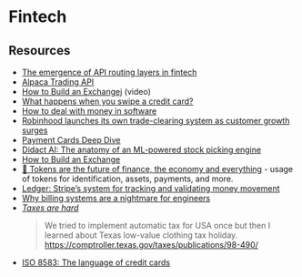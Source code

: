 # Fintech

## Resources

- [The emergence of API routing layers in fintech](https://kunle.app/may-2020-API-routing-layers.html)
- [Alpaca Trading API](https://alpaca.markets/)
- [How to Build an Exchangej](https://blog.janestreet.com/how-to-build-an-exchange/) (video)
- [What happens when you swipe a credit card?](https://blog.bytebytego.com/p/ep15-what-happens-when-you-swipe)
- [How to deal with money in software](https://cs-syd.eu/posts/2022-08-22-how-to-deal-with-money-in-software)
- [Robinhood launches its own trade-clearing system as customer growth surges](https://www.cnbc.com/2018/10/10/robinhood-launches-its-own-trade-clearing-system-as-customer-growth-surges.html)
- [Payment Cards Deep Dive](https://fintechgtm.substack.com/p/payment-cards-deep-dive)
- [Didact AI: The anatomy of an ML-powered stock picking engine](https://principiamundi.com/posts/didact-anatomy/)
- [How to Build an Exchange](https://www.janestreet.com/tech-talks/building-an-exchange/)
- [🧠 Tokens are the future of finance, the economy and everything](https://sytaylor.substack.com/p/tokentech-the-future-of-finance) - usage of tokens for identification, assets, payments, and more.
- [Ledger: Stripe’s system for tracking and validating money movement ](https://stripe.com/blog/ledger-stripe-system-for-tracking-and-validating-money-movement)
- [Why billing systems are a nightmare for engineers](https://www.getlago.com/blog/why-billing-systems-are-a-nightmare-for-engineers)
- [_Taxes are hard_](https://twitter.com/aotearoa_ben/status/1526786701750050817)
  > We tried to implement automatic tax for USA once but then I learned about Texas low-value clothing tax holiday. https://comptroller.texas.gov/taxes/publications/98-490/
- [ISO 8583: The language of credit cards](https://increase.com/articles/iso-8583-the-language-of-credit-cards)
